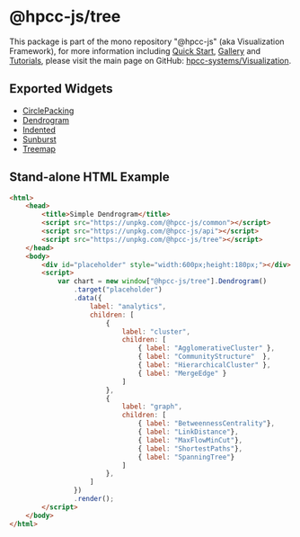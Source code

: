 # @hpcc-js/tree
This package is part of the mono repository "@hpcc-js" (aka Visualization Framework), for more information including [Quick Start](https://github.com/hpcc-systems/Visualization/wiki/Quick-Start), [Gallery](https://raw.githack.com/hpcc-systems/Visualization/master/demos/gallery/gallery.html) and [Tutorials](https://github.com/hpcc-systems/Visualization/wiki/Tutorials), please visit the main page on GitHub:  [hpcc-systems/Visualization](https://github.com/hpcc-systems/Visualization).

## Exported Widgets
* [CirclePacking](https://rawgit.com/hpcc-systems/Visualization/master/demos/gallery/playground.html?./samples/tree/Circle%20Packing/Circle%20Packing.js)
* [Dendrogram](https://rawgit.com/hpcc-systems/Visualization/master/demos/gallery/playground.html?./samples/tree/Dendrogram/Circular.js)
* [Indented](https://rawgit.com/hpcc-systems/Visualization/master/demos/gallery/playground.html?./samples/tree/Indented/Indented.js)
* [Sunburst](https://rawgit.com/hpcc-systems/Visualization/master/demos/gallery/playground.html?./samples/tree/Sunburst/Sunburst.js)
* [Treemap](https://rawgit.com/hpcc-systems/Visualization/master/demos/gallery/playground.html?./samples/tree/Tree%20Map/Tree%20Map.js)

## Stand-alone HTML Example
```html
<html>
    <head>
        <title>Simple Dendrogram</title>
        <script src="https://unpkg.com/@hpcc-js/common"></script>
        <script src="https://unpkg.com/@hpcc-js/api"></script>
        <script src="https://unpkg.com/@hpcc-js/tree"></script>
    </head>
    <body>
        <div id="placeholder" style="width:600px;height:180px;"></div>
        <script>
            var chart = new window["@hpcc-js/tree"].Dendrogram()
                .target("placeholder")
                .data({
                    label: "analytics",
                    children: [
                        {
                            label: "cluster",
                            children: [
                                { label: "AgglomerativeCluster" },
                                { label: "CommunityStructure"  },
                                { label: "HierarchicalCluster" },
                                { label: "MergeEdge" }
                            ]
                        },
                        {
                            label: "graph",
                            children: [
                                { label: "BetweennessCentrality"},
                                { label: "LinkDistance"},
                                { label: "MaxFlowMinCut"},
                                { label: "ShortestPaths"},
                                { label: "SpanningTree"}
                            ]
                        },
                    ]
                })
                .render();
        </script>
    </body>
</html>
```
